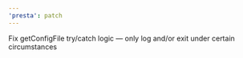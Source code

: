 ```yaml
---
'presta': patch
---
```


Fix getConfigFile try/catch logic — only log and/or exit under certain circumstances
